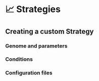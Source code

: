 # 📈 Strategies

## Creating a custom Strategy

### Genome and parameters

### Conditions

### Configuration files

